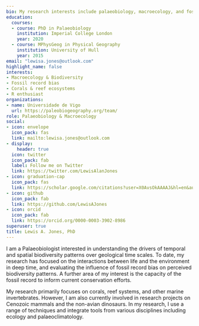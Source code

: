 ```yaml
---
bio: My research interests include palaeobiology, macroecology, and fossil record bias.
education:
  courses:
  - course: PhD in Palaeobiology
    institution: Imperial College London
    year: 2020
  - course: MPhysGeog in Physical Geography
    institution: University of Hull
    year: 2015
email: "lewisa.jones@outlook.com"
highlight_name: false
interests:
- Macroecology & Biodiversity
- Fossil record bias
- Corals & reef ecosystems
- R enthusiast
organizations:
- name: Universidade de Vigo
  url: https://paleobiogeography.org/team/
role: Palaeobiology & Macroecology
social:
- icon: envelope
  icon_pack: fas
  link: mailto:lewisa.jones@outlook.com
- display:
    header: true
  icon: twitter
  icon_pack: fab
  label: Follow me on Twitter
  link: https://twitter.com/LewisAlanJones
- icon: graduation-cap
  icon_pack: fas
  link: https://scholar.google.com/citations?user=X0AvsOkAAAAJ&hl=en&authuser=1
- icon: github
  icon_pack: fab
  link: https://github.com/LewisAJones
- icon: orcid
  icon_pack: fab
  link: https://orcid.org/0000-0003-3902-8986
superuser: true
title: Lewis A. Jones, PhD
---
```


I am a Palaeobiologist interested in understanding the drivers of temporal and spatial biodiversity patterns over geological time scales. To date, my research has focused on the interactions between life and the environment in deep time, and evaluating the influence of fossil record bias on perceived biodiversity patterns. A further area of my interest is the capacity of the fossil record to inform current conservation efforts.

My research primarily focuses on corals, reef systems, and other marine invertebrates. However, I am also currently involved in research projects on Cenozoic mammals and the non-avian dinosaurs. In my research, I use a range of techniques and integrate tools from various disciplines including ecology and palaeoclimatology.
